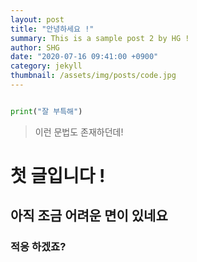 ```yaml
---
layout: post
title: "안녕하세요 !"
summary: This is a sample post 2 by HG !
author: SHG
date: "2020-07-16 09:41:00 +0900"
category: jekyll
thumbnail: /assets/img/posts/code.jpg
---
```


```python

print("잘 부특해")

```

> 이런 문법도 존재하던데!

# 첫 글입니다 !

## 아직 조금 어려운 면이 있네요

### 적응 하겠죠?
